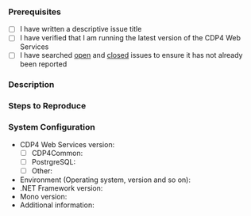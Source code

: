 ### Prerequisites

- [ ] I have written a descriptive issue title
- [ ] I have verified that I am running the latest version of the CDP4 Web Services
- [ ] I have searched [open](https://github.com/RHEAGROUP/CDP4-WebServices-Community-Edition/issues) and [closed](https://github.com/RHEAGROUP/CDP4-WebServices-Community-Edition/issues?q=is%3Aissue+is%3Aclosed) issues to ensure it has not already been reported

### Description
<!-- A description of the bug or feature -->

### Steps to Reproduce
<!-- List of steps, sample code, failing test or link to a project that reproduces the behavior -->

### System Configuration
<!-- Tell us about the environment where you are experiencing the bug -->

- CDP4 Web Services version:
  - [ ] CDP4Common:  
  - [ ] PostrgreSQL: 
  - [ ] Other:       
- Environment (Operating system, version and so on):
- .NET Framework version:
- Mono version:
- Additional information:

<!-- Thanks for reporting the issue to CDP4 Web Services! -->